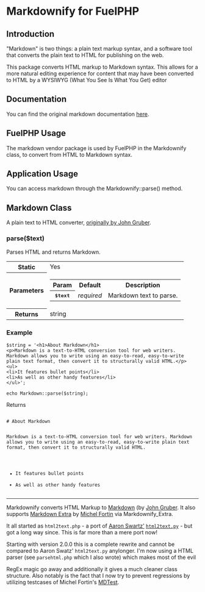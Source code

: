 Markdownify for FuelPHP
================

## Introduction
"Markdown" is two things: a plain text markup syntax, and a software tool that converts the plain text to HTML for publishing on the web. 

This package converts HTML markup to Markdown syntax. This allows for a more natural editing experience for content that may have been converted to HTML by a WYSIWYG (What You See Is What You Get) editor

## Documentation
You can find the original markdown documentation [here](http://milianw.de/projects/markdownify/).

## FuelPHP Usage
The markdown vendor package is used by FuelPHP in the Markdownify class, to convert from HTML to Markdown syntax.

## Application Usage
You can access markdown through the Markdownify::parse() method.


## Markdown Class

A plain text to HTML converter, [originally by John Gruber](http://daringfireball.net/projects/markdown/).

### parse($text)
Parses HTML and returns Markdown.
<table class="method">
<tbody>
<tr>
	<th>Static</th>
	<td>Yes</td>
</tr>
<tr>
	<th>Parameters</th>
	<td>
		<table class="parameters">
			<tr>
				<th>Param</th>
				<th>Default</th>
				<th>Description</th>
			</tr>
			<tr>
				<th><kbd>$text</kbd></th>
				<td><i>required</i></td>
				<td>Markdown text to parse.</td>
			</tr>
		</table>
	</td>
</tr>
<tr>
	<th>Returns</th>
	<td>string</td>
</tr>
</tbody>
</table>

### Example
<pre class="php"><code>$string = '&lt;h1&gt;About Markdown&lt;/h1&gt;
&lt;p&gt;Markdown is a text-to-HTML conversion tool for web writers.
Markdown allows you to write using an easy-to-read, easy-to-write
plain text format, then convert it to structurally valid HTML.&lt;/p&gt;
&lt;ul&gt;
&lt;li&gt;It features bullet points&lt;/li&gt;
&lt;li&gt;As well as other handy features&lt;/li&gt;
&lt;/ul&gt;';

echo Markdown::parse($string);</code></pre>
<p>Returns</p>
<pre><code>
# About Markdown

Markdown is a text-to-HTML conversion tool for web writers.
Markdown allows you to write using an easy-to-read, easy-to-write
plain text format, then convert it to structurally valid HTML.

* It features bullet points
* As well as other handy features
</code></pre>
			
---

Markdownify converts HTML Markup to [Markdown][1] (by [John Gruber][2].
It also supports [Markdown Extra][3] by [Michel Fortin][4] via Markdownify_Extra.

It all started as `html2text.php` - a port of [Aaron Swartz'][5] [`html2text.py`][6] - but
got a long way since. This is far more than a mere port now!

Starting with version 2.0.0 this is a complete rewrite and cannot be
compared to Aaron Swatz' `html2text.py` anylonger. I'm now using a HTML parser
(see `parsehtml.php` which I also wrote) which makes most of the evil

RegEx magic go away and additionally it gives a much cleaner class structure.
Also notably is the fact that I now try to prevent regressions by utilizing testcases of Michel Fortin's [MDTest][7].

 [1]: http://daringfireball.com/projects/markdown
 [2]: http://daringfireball.com/
 [3]: http://www.michelf.com/projects/php-markdown/extra/
 [4]: http://www.michelf.com/
 [5]: http://www.aaronsw.com/
 [6]: http://www.aaronsw.com/2002/html2text/
 [7]: http://article.gmane.org/gmane.text.markdown.general/2540